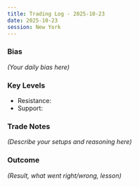 ```yaml
---
title: Trading Log - 2025-10-23
date: 2025-10-23
session: New York
---
```


### Bias
_(Your daily bias here)_

### Key Levels
- Resistance: 
- Support: 

### Trade Notes
_(Describe your setups and reasoning here)_

### Outcome
_(Result, what went right/wrong, lesson)_
